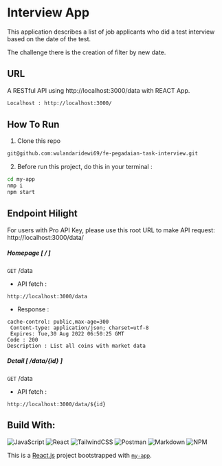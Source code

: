 # Interview App

This application describes a list of job applicants who did a test interview based on the date of the test.

The challenge there is the creation of filter by new date.

## URL

A RESTful API using http://localhost:3000/data with REACT App.

```bash
Localhost : http://localhost:3000/
```
## How To Run

1. Clone this repo
```bash
git@github.com:wulandaridewi69/fe-pegadaian-task-interview.git
```

2. Before run this project, do this in your terminal :
```bash
cd my-app 
nmp i
npm start
```

## Endpoint Hilight

For users with Pro API Key, please use this root URL to make API request: http://localhost:3000/data/

##### Homepage [ / ]
`GET` /data

- API fetch : 
```
http://localhost:3000/data
```
- Response :
```
cache-control: public,max-age=300 
 Content-type: application/json; charset=utf-8 
 Expires: Tue,30 Aug 2022 06:50:25 GMT
Code : 200
Description : List all coins with market data

```

##### Detail [ /data/{id} ]
`GET` /data

- API fetch : 
```
http://localhost:3000/data/${id}
```

## Build With:

![JavaScript](https://img.shields.io/badge/javascript-%23323330.svg?style=for-the-badge&logo=javascript&logoColor=%23F7DF1E)  ![React](https://img.shields.io/badge/react-%2320232a.svg?style=for-the-badge&logo=react&logoColor=%2361DAFB) ![TailwindCSS](https://img.shields.io/badge/tailwindcss-%2338B2AC.svg?style=for-the-badge&logo=tailwind-css&logoColor=white)  ![Postman](https://img.shields.io/badge/Postman-FF6C37?style=for-the-badge&logo=postman&logoColor=white)  ![Markdown](https://img.shields.io/badge/markdown-%23000000.svg?style=for-the-badge&logo=markdown&logoColor=white)  ![NPM](https://img.shields.io/badge/NPM-%23000000.svg?style=for-the-badge&logo=npm&logoColor=white)

This is a [React.js](https://reactjs.org/) project bootstrapped with [`my-app`](https://github.com/vercel/next.js/tree/canary/packages/my-app).
